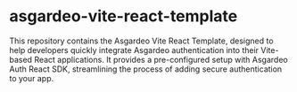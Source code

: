 # asgardeo-vite-react-template
This repository contains the Asgardeo Vite React Template, designed to help developers quickly integrate Asgardeo authentication into their Vite-based React applications. It provides a pre-configured setup with Asgardeo Auth React SDK, streamlining the process of adding secure authentication to your app.
